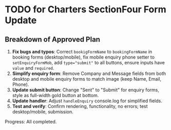 # TODO for Charters SectionFour Form Update

## Breakdown of Approved Plan
1. **Fix bugs and typos**: Correct `bookigFormName` to `bookingFormName` in booking forms (desktop/mobile), fix mobile enquiry phone setter to `setEnquiryFormMob`, add `type="submit"` to all buttons, ensure inputs have `value` and `required`.
2. **Simplify enquiry form**: Remove Company and Message fields from both desktop and mobile enquiry forms to match image (keep Name, Email, Phone).
3. **Update submit button**: Change "Sent" to "Submit" for enquiry forms, style as full-width gold button at bottom.
4. **Update handler**: Adjust `handleEnquiry` console.log for simplified fields.
5. **Test and verify**: Confirm rendering, functionality, no errors; test desktop/mobile, submission.

Progress: All completed.
